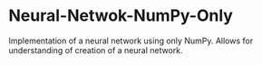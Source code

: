 # Neural-Netwok-NumPy-Only
Implementation of a neural network using only NumPy. Allows for understanding of creation of a neural network.

